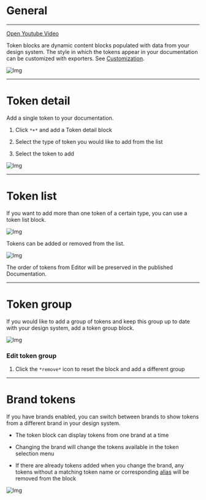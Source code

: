 
# General

---

  
[Open Youtube Video](https://www.youtube.com/embed/ircUjtjIPE8)  


Token blocks are dynamic content blocks populated with data from your design system. The style in which the tokens appear in your documentation can be customized with exporters. See [Customization]().

![Img](https://studio-assets.supernova.io/design-systems/6475/46d58eb4-6dd1-4f64-9aba-caeacca11067.png?Expires=1972252800&Policy=eyJTdGF0ZW1lbnQiOlt7IlJlc291cmNlIjoiaHR0cHM6Ly9zdHVkaW8tYXNzZXRzLnN1cGVybm92YS5pby9kZXNpZ24tc3lzdGVtcy82NDc1LzQ2ZDU4ZWI0LTZkZDEtNGY2NC05YWJhLWNhZWFjY2ExMTA2Ny5wbmciLCJDb25kaXRpb24iOnsiRGF0ZUxlc3NUaGFuIjp7IkFXUzpFcG9jaFRpbWUiOjE5NzIyNTI4MDB9fX1dfQ__&Signature=g3H9JjIR~5DiTCysMprzvwXMmtmu~BurKpoWm4vhCpkF2DoDdm-wO4MpKFd-T~V8ECIlkUT6QE2H-~CLv0mhX9r-pDkthcpT1c636iWXzt3dZNbiDKzb6T7tOAJKwfFoA9WcbacheQywNzMGXt8iEPAQv79HYlOJBVu2hek4QmiRYQjPEqbCEqgmULqGuTI~NqMM1LFAw3TjrMd9Qs~-6GKfxoXRIH8~REbg~aRNlkgdyyuwcvJTqkOO0okqHoktHKjinSA~nGCPQZuRbo52X2P7dcvT6NJc1aIPJXYeuEPW0ZA9GX-m3ADBz353K1s3egHJ~jP8i12~0nQbhKpxpw__&Key-Pair-Id=APKAJGK34LCCAUR7N6LA)

---

# Token detail

Add a single token to your documentation.

1. Click `*+*` and add a Token detail block

1. Select the type of token you would like to add from the list

1. Select the token to add

![Img](https://studio-assets.supernova.io/design-systems/6475/2a872bcd-fb48-4f4b-9731-a2f8054e6579.png?Expires=1972252800&Policy=eyJTdGF0ZW1lbnQiOlt7IlJlc291cmNlIjoiaHR0cHM6Ly9zdHVkaW8tYXNzZXRzLnN1cGVybm92YS5pby9kZXNpZ24tc3lzdGVtcy82NDc1LzJhODcyYmNkLWZiNDgtNGY0Yi05NzMxLWEyZjgwNTRlNjU3OS5wbmciLCJDb25kaXRpb24iOnsiRGF0ZUxlc3NUaGFuIjp7IkFXUzpFcG9jaFRpbWUiOjE5NzIyNTI4MDB9fX1dfQ__&Signature=Edr7JQfOLsOG7ZaMEvJKqJJ5Yoy6BthitDOw8vgyL~aziJYFTFsl7kNKAw5AP0hYdvaYc9kcB07nCJMqw1UzjQu6FgrRr9YsxD3mFD~bEnkfugbWQqnUCcxdDrqE3iS03tH5cTzTfBx36oJ72t8fn83YSVh7S8eGnPy65jBbt1JgUL6-oUz5fp-XxF4OE7pQU6cc~Nr5H60UHmQxKDkQAwoFHHxbZDCBE0yuY-DZG6RY3D83fI8Bgc8E6I6cqgIV-BkS-Rw3yVZHixbpE1ognif3~LDBqV5eS~4Vlt4NCkSVIBz9vi4YPbutT97ThGcgFS5y3s~Z4j1weuUICUcaGw__&Key-Pair-Id=APKAJGK34LCCAUR7N6LA)

---

# Token list

If you want to add more than one token of a certain type, you can use a token list block.

![Img](https://studio-assets.supernova.io/design-systems/6475/d7d9507f-ab2e-4dfd-8bde-ac6661c588df.png?Expires=1972252800&Policy=eyJTdGF0ZW1lbnQiOlt7IlJlc291cmNlIjoiaHR0cHM6Ly9zdHVkaW8tYXNzZXRzLnN1cGVybm92YS5pby9kZXNpZ24tc3lzdGVtcy82NDc1L2Q3ZDk1MDdmLWFiMmUtNGRmZC04YmRlLWFjNjY2MWM1ODhkZi5wbmciLCJDb25kaXRpb24iOnsiRGF0ZUxlc3NUaGFuIjp7IkFXUzpFcG9jaFRpbWUiOjE5NzIyNTI4MDB9fX1dfQ__&Signature=WgCVFZSWDZZz-fQOfyxd0OpdoCZRBY0q~XcuPvTIcZLRJKUf5-3FWAno7CU8ZgHqH-p~v4Z6CJEUh-GC-ct8X5FUU-SCuICzfP4yow2l32CE0HkKHY5h1swl8IWLjezxO8OKs6E1TpiCvTXBO6T770RwuYC~B7krbbJd-HvNmpSQcSTSjLk4MxBkbt8h7StFCyskUWXGAiwVoON8cMP-s184c7Gc5Z1myTXmrfsYBRE7Jn743mFohZ1u3ZfMBHYhkNarlSMOmvmBtKCa9LK4hr~u1hEMOErBimpUYemqrTqLhh6-d41GBS5-BkqdU8i2EVQrWZaU8IE2QHJc9fXpVA__&Key-Pair-Id=APKAJGK34LCCAUR7N6LA)

Tokens can be added or removed from the list.

![Img](https://studio-assets.supernova.io/design-systems/6475/f4c21065-73dd-4f29-bbae-9c30550e7005.png?Expires=1972252800&Policy=eyJTdGF0ZW1lbnQiOlt7IlJlc291cmNlIjoiaHR0cHM6Ly9zdHVkaW8tYXNzZXRzLnN1cGVybm92YS5pby9kZXNpZ24tc3lzdGVtcy82NDc1L2Y0YzIxMDY1LTczZGQtNGYyOS1iYmFlLTljMzA1NTBlNzAwNS5wbmciLCJDb25kaXRpb24iOnsiRGF0ZUxlc3NUaGFuIjp7IkFXUzpFcG9jaFRpbWUiOjE5NzIyNTI4MDB9fX1dfQ__&Signature=NOG~N6oKfF64Pi5Ar9YLEJpj7Rx8WPHwuNUvIoCmIRMLmOkIMqytWgnM4tEWa0DFqAzsz-vXmhCZwAzYDHeHv2WtbGk-L1kEyfd1SZRucbDpyFdVmWtkP3Vcn0KoMMcbtIFWhhjC~fCMglZQ4S7M9NTb~GcO3w2igrSPiVzwsRbF6HJxtXTc-iG-Qk0Re2O7vJmG57rebO9BHgJ42siHk8x-wP0zeyJmA~JGTX7ZFZY2IyoqiAE66cihoBpIYeAHRxIJn6pHMwJP3VYfkJs5Wblat8wFIcZ5otCckXQjv8Nfnd3iYjoM8O15W5fsvQGApJomD0EFcpxg09xz4K7dmg__&Key-Pair-Id=APKAJGK34LCCAUR7N6LA)

The order of tokens from Editor will be preserved in the published Documentation.

---

# Token group

If you would like to add a group of tokens and keep this group up to date with your design system, add a token group block. 

![Img](https://studio-assets.supernova.io/design-systems/6475/4f6b4b3d-f42d-4f67-9b54-89f3b07866ba.png?Expires=1972252800&Policy=eyJTdGF0ZW1lbnQiOlt7IlJlc291cmNlIjoiaHR0cHM6Ly9zdHVkaW8tYXNzZXRzLnN1cGVybm92YS5pby9kZXNpZ24tc3lzdGVtcy82NDc1LzRmNmI0YjNkLWY0MmQtNGY2Ny05YjU0LTg5ZjNiMDc4NjZiYS5wbmciLCJDb25kaXRpb24iOnsiRGF0ZUxlc3NUaGFuIjp7IkFXUzpFcG9jaFRpbWUiOjE5NzIyNTI4MDB9fX1dfQ__&Signature=b-4rlbOObqFJ5Y~bWlXDxw3o56kAO~g1YQGZF3CqTOjLFyLiOwf2rA6MfCrw1Lq5kdzV8C0iJ9c7XQsKxEUPvArn4dadvDVAS2X8lwhRirhDxiB2bLmMQVGstpMvi6zI8HA3qyuyU5gsvj5vMyzp8MRGr4hqUk2o5LsjgntLS0F1oTljiImqFCgGZ-QSHmN8iPoI0YRnV3IoDlkVuG9kHqiZ5JZxbj5dZifzduaPLVpi~mryshKptX35UVBjthJazMf9SzI88wKYKYaxNRXn2Gox6shbpDgQcgSvLFGcm5CPTOpDyXxQWNscw0pg7NKuRcMdOPneU332Uc82ixpWTw__&Key-Pair-Id=APKAJGK34LCCAUR7N6LA)

### Edit token group

1. Click the `*remove*` icon to reset the block and add a different group

---

# Brand tokens

If you have brands enabled, you can switch between brands to show tokens from a different brand in your design system. 

- The token block can display tokens from one brand at a time

- Changing the brand will change the tokens available in the token selection menu

- If there are already tokens added when you change the brand, any tokens without a matching token name or corresponding [alias](https://learn.supernova.io/latest/design-systems/tokens/creating-aliases.html) will be removed from the block

![Img](https://studio-assets.supernova.io/design-systems/6475/28b43f1f-a73a-447a-832d-c4be353f2957.png?Expires=1972252800&Policy=eyJTdGF0ZW1lbnQiOlt7IlJlc291cmNlIjoiaHR0cHM6Ly9zdHVkaW8tYXNzZXRzLnN1cGVybm92YS5pby9kZXNpZ24tc3lzdGVtcy82NDc1LzI4YjQzZjFmLWE3M2EtNDQ3YS04MzJkLWM0YmUzNTNmMjk1Ny5wbmciLCJDb25kaXRpb24iOnsiRGF0ZUxlc3NUaGFuIjp7IkFXUzpFcG9jaFRpbWUiOjE5NzIyNTI4MDB9fX1dfQ__&Signature=KZUILSfaqY72SvGtJI17LAPwy~fyCmoObwcxrQAKRLL-Eo~8ScZlgT5HfEQ8niPj5DXxlVu9Tr6Awbrqi5eVRG8G1xBdsLiEmkSRVsFJd4wZn65xpn6td09qEBrwbb8riYEUTZ1FhiMlpCGW3ie~hYxjnese-Gx5mT7IeskokqRpn5EAh127SjDQ6G0ED~pf3uy4fAdYijglHeICUK1HCYikbzNLCrchOiHewE2pHUKXASlSykr-FaPyHpehPQZNPJwJU1dAG-9x4uzr6KsmnvszUHwnMwf7WiSdIqSHgQkRsxhZ7XQkxVAir0e90OR4WxJze1tCCLYptOys6bWfmw__&Key-Pair-Id=APKAJGK34LCCAUR7N6LA)